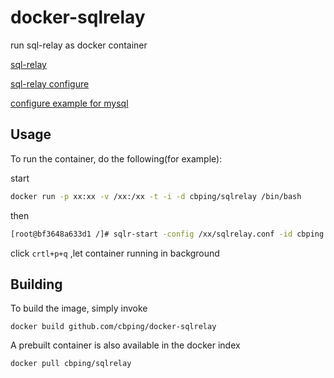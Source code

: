 # docker-sqlrelay
run sql-relay as docker container 

[sql-relay](http://sqlrelay.sourceforge.net/sqlrelay/)

[sql-relay configure](http://sqlrelay.sourceforge.net/sqlrelay/admin/configguide.html)

[configure example for mysql](https://github.com/BPing/docker-sqlrelay/blob/master/sqlrelay.conf)

## Usage
To run the container, do the following(for example):

start 

```sh 
docker run -p xx:xx -v /xx:/xx -t -i -d cbping/sqlrelay /bin/bash
``` 

then 

```sh 
[root@bf3648a633d1 /]# sqlr-start -config /xx/sqlrelay.conf -id cbping
``` 

click `crtl+p+q` ,let container running in background 

## Building

To build the image, simply invoke

    docker build github.com/cbping/docker-sqlrelay

A prebuilt container is also available in the docker index

    docker pull cbping/sqlrelay

